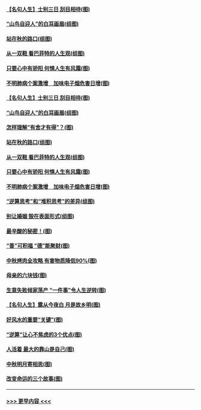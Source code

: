 #### [【名句人生】士别三日 刮目相待(图)](../pages/p8/906988.md?t=09151533) 
#### [“山鸟自迎人”的白耳画眉(组图)](../pages/p8/907332.md?t=09151533) 
#### [站在秋的路口(组图)](../pages/p8/906914.md?t=09151533) 
#### [从一双鞋 看巴菲特的人生观(组图)](../pages/p8/907311.md?t=09151533) 
#### [只要心中有骄阳 何惧人生有风霜(图)](../pages/p8/907320.md?t=09151533) 
#### [不明肺病个案激增　加味电子烟危害日增(图)](../pages/p8/907307.md?t=09151533) 
#### [【名句人生】士别三日 刮目相待(图)](../pages/p8/906988.md?t=09151533) 
#### [“山鸟自迎人”的白耳画眉(组图)](../pages/p8/907332.md?t=09151533) 
#### [怎样理解“有舍才有得”？(图)](../pages/p8/906872.md?t=09151533) 
#### [站在秋的路口(组图)](../pages/p8/906914.md?t=09151533) 
#### [从一双鞋 看巴菲特的人生观(组图)](../pages/p8/907311.md?t=09151533) 
#### [只要心中有骄阳 何惧人生有风霜(图)](../pages/p8/907320.md?t=09151533) 
#### [不明肺病个案激增　加味电子烟危害日增(图)](../pages/p8/907307.md?t=09151533) 
#### [“逆算思考”和“堆积思考”的差异(组图)](../pages/p8/907229.md?t=09151533) 
#### [别让婚姻 毁在表面形式(组图)](../pages/p8/907118.md?t=09151533) 
#### [最辛酸的秘密！(图)](../pages/p8/906327.md?t=09151533) 
#### [“善”可积福 “德”能聚财(图)](../pages/p8/906906.md?t=09151533) 
#### [中秋烤肉全攻略 有害物质降低90%(图)](../pages/p8/907227.md?t=09151533) 
#### [母亲的六块钱(图)](../pages/p8/907107.md?t=09151533) 
#### [生意失败倾家荡产 “一件事”令人生逆转(图)](../pages/p8/907101.md?t=09151533) 
#### [【名句人生】露从今夜白 月是故乡明(图)](../pages/p8/906558.md?t=09151533) 
#### [好风水的重要“关键”(图)](../pages/p8/907087.md?t=09151533) 
#### [“逆算”让心不焦虑的3个优点(图)](../pages/p8/907070.md?t=09151533) 
#### [人活着 最大的靠山是自己(图)](../pages/p8/906329.md?t=09151533) 
#### [中秋明月寄相思(图)](../pages/p8/906932.md?t=09151533) 
#### [改变命运的三个故事(图)](../pages/p8/906257.md?t=09151533) 

----
#### [ >>> 更早内容 <<< ](../indexes/p8-earlier.md)
